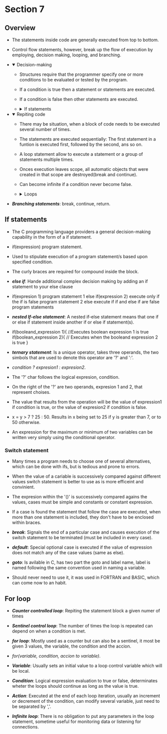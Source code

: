# Section 7

## Overview

- The statements inside code are generally executed from top to bottom.

- Control flow statements, however, break up the flow of execution by employing,
  decision making, looping, and branching.

- <details open>
  <summary>Decision-making</summary> 
  
    - Structures require that the programmer specify one or more conditions to 
    be evaluated or tested by the program.

    - If a condition is true then a statement or statements are executed.

    - If a condition is false then other statements are executed. 

    - <details>
      <summary>If statements</summary>
      
        | Statement | Description |
        | --- | --- |
        | if | Consist of a booleand expression followed by one or more statements |
        | --- | --- |
        | if...else | An if can be followed by an optional else, which executes when 
        the boolean expresion is false |
        | --- | --- |
        | nested if | if or else if can be inside another if or else if statements(s) |
        </details>

- <details open>
  <summary>Repiting code</summary>
    
    - There may be situation, when a block of code needs to be executed several 
    number of times.

    - The statements are executed sequentially: The first statement in a funtion 
    is executed first, followed by the second, ans so on.

    - A loop statement allow to execute a statement or a group of statements 
    multiple times.

    - Onces execution leaves scope, all automatic objects that were created in that
    scope are destroyed(break and continue).

    - Can become infinite if a condition never become false.

    - <details>
      <summary>Loops</summary>

        | Loop type | Description |
        | --- | --- |
        | while loop | Repeats a statement(s) while condition is true. It test before executing |
        | --- | --- |
        | for loop | Executes a sequence of statements multiple times and abbreviates the code that 
        manages the loop varaible |
        | --- | --- |
        | do...while loop | Same as while loop, except it test the condition at the end of the 
        loop body |
        | --- | --- |
        | nested loops | Can use one or more loop inside any other while, for or do...while loop |  
        </details>

- ***Branching statements***: break, continue, return.

## If statements

- The C programming language providers a general decision-making capability in
  the form of a if statement.

- if(expression)
  program statement.

- Used to stipulate execution of a program statement/s based upon specified 
  condition.

- The curly braces are required for compound inside the block.

- ***else if***: Hande additional complex decision making by adding an if 
  statement to your else clause

- if(expresion 1)
    program statement 1
  else if(expression 2) execute only if the if is false
    program statement 2
  else execute if if and else if are false
    program statements

- ***nested If-else statement***: A nested if-else statement means that one if
  or else if statement inside another if or else if statement(s).

- if(booleand_expression 1){
    //Executes boolean expression 1 is true
    if(boolean_expression 2){
      // Executes when the booleand expression 2 is true
    }

- ***ternary statement***: Is a unique operator, takes three operands, the two 
  simbols that are used to denote this operator are '?' and ':'.

- *condition ? expresion1 : expresion2*.  

- The '?' char follows the logical expresion, condition.

- On the right of the '?' are two operands, expresion 1 and 2, that represent 
  choises.

- The value that results from the operation will be the value of expression1 if
  condition is true, or the value of expresion2 if condition is false.

- x = y > 7 ? 25 : 50. Results in x being set to 25 if y is greater than 7, or 
  to 50 otherwise.

- An expression for the maximum or minimum of two variables can be written very
  simply using the conditional operator.

### Switch statement

- Many times a program needs to choose one of several alternatives, which can 
  be done with ifs, but is tedious and prone to errors.

- When the value of a cariable is successively compared against different values
  switch statement is better to use as is more efficeint and convinient.

- The expresion within the '()' is successively compared agains the values, cases
  must be simple and constants or constant expression.

- If a case is found the statement that follow the case are executed, when more 
  than one statement is included, they don't have to be enclosed within braces.

- ***break***: Signals the end of a particular case and causes execution of the 
  switch statement to be terminated (must be included in every case).

- ***default***: Special optional case is executed if the value of expression does
  not match any of the case values (same as else).

- ***goto***: Is avilable in C, has two part the goto and label name, label is 
  named following the same convention used in naming a variable.

- Should never need to use it, it was used in FORTRAN and BASIC, which can come 
  now to an habit.

## For loop

- ***Counter controlled loop***: Repiting the statement block a given numer of 
  times

- ***Sentinel control loop***: The number of times the loop is repeated can 
  depend on when a condition is met.

- ***for loop***: Mostly used as a counter but can also be a sentinel, it most be
  given 3 values, the variable, the condition and the accion.

- *for(variable, condition, accion to variable)*.

- ***Variable***: Usually sets an initial value to a loop control variable which 
  will be local.

- ***Condition***: Logical expression evaluation to true or false, determinates
  wheter the loops should continue as long as the value is true.

- ***Action***: Executed at the end of each loop iteration, usually an increment 
  or decrement of the condition, can modify several variable, just need to be 
  separated by  ','.

- ***Infinite loop***: There is no obligation to put any parameters in the loop
  statement, sometime useful for monitoring data or listening for connections.
